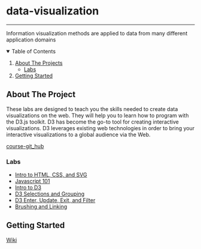 # data-visualization
--------------------

Information visualization methods are applied to data from many different application domains

<!-- TABLE OF CONTENTS -->
<details open="open">
  <summary>Table of Contents</summary>
  <ol>
    <li>
      <a href="#about-the-project">About The Projects</a>
      <ul>
        <li><a href="#Labs">Labs</a></li>
      </ul>
    </li>
    <li>
      <a href="#getting-started">Getting Started</a>
    </li>
  </ol>
</details>

<!-- ABOUT THE PROJECT -->
## About The Project
These labs are designed to teach you the skills needed to create data visualizations on the web. They will help you to learn how to program with the D3.js toolkit. D3 has become the go-to tool for creating interactive visualizations. D3 leverages existing web technologies in order to bring your interactive visualizations to a global audience via the Web.

[course-git_hub](https://github.gatech.edu/CS4460/Spring21-Labs-PUBLIC)

### Labs

* [Intro to HTML, CSS, and SVG](https://github.gatech.edu/CS4460/Spring21-Labs-PUBLIC/wiki/Lab-1:-Intro-to-HTML,-CSS,-and-SVG)
* [Javascript 101](https://github.gatech.edu/CS4460/Spring21-Labs-PUBLIC/wiki/Lab-2:-Javascript-101)
* [Intro to D3](https://github.gatech.edu/CS4460/Spring21-Labs-PUBLIC/wiki/Lab-3:-Intro-to-D3)
* [D3 Selections and Grouping](https://github.gatech.edu/CS4460/Spring21-Labs-PUBLIC/wiki/Lab-4:-D3-Selections-and-Grouping)
* [D3 Enter, Update, Exit, and Filter](https://github.gatech.edu/CS4460/Spring21-Labs-PUBLIC/wiki/Lab-5:-D3-Enter,-Update,-Exit,-and-Filter)
* [Brushing and Linking](https://github.gatech.edu/CS4460/Spring21-Labs-PUBLIC/wiki/Lab-6:-Brushing-and-Linking)

<!-- GETTING STARTED -->
## Getting Started
[Wiki](https://github.gatech.edu/CS4460/Spring21-Labs-PUBLIC/wiki)




